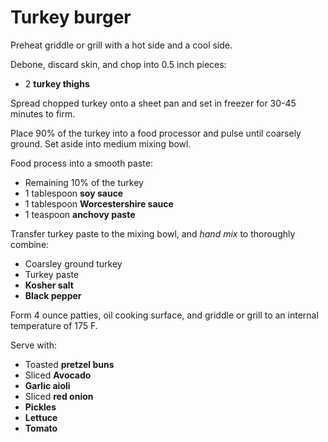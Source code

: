 # Turkey burger

Preheat griddle or grill with a hot side and a cool side.

Debone, discard skin, and chop into 0.5 inch pieces:

- 2 **turkey thighs**

Spread chopped turkey onto a sheet pan and set in freezer for 30-45 minutes to firm.

Place 90% of the turkey into a food processor and pulse until coarsely ground. Set aside into medium mixing bowl.

Food process into a smooth paste:

- Remaining 10% of the turkey
- 1 tablespoon **soy sauce**
- 1 tablespoon **Worcestershire sauce**
- 1 teaspoon **anchovy paste**

Transfer turkey paste to the mixing bowl, and _hand mix_ to thoroughly combine:

- Coarsley ground turkey
- Turkey paste
- **Kosher salt**
- **Black pepper**

Form 4 ounce patties, oil cooking surface, and griddle or grill to an internal temperature of 175 F.

Serve with:

- Toasted **pretzel buns**
- Sliced **Avocado**
- **Garlic aioli**
- Sliced **red onion**
- **Pickles**
- **Lettuce**
- **Tomato**

